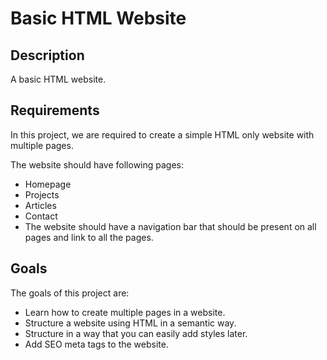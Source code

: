 #  Basic HTML Website

## Description
  A basic HTML website.

## Requirements
  In this project, we are required to create a simple HTML only website with multiple pages. 
  
  The website should have following pages:
   - Homepage
   - Projects
   - Articles
   - Contact
   - The website should have a navigation bar that should be present on all pages and link to all the pages.
## Goals   
   The goals of this project are:
   - Learn how to create multiple pages in a website.
   - Structure a website using HTML in a semantic way.
   - Structure in a way that you can easily add styles later.
   - Add SEO meta tags to the website.
      

  



